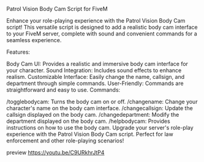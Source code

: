 Patrol Vision Body Cam Script for FiveM

Enhance your role-playing experience with the Patrol Vision Body Cam script! This versatile script is designed to add a realistic body cam interface to your FiveM server, complete with sound and convenient commands for a seamless experience.

Features:

Body Cam UI: Provides a realistic and immersive body cam interface for your character.
Sound Integration: Includes sound effects to enhance realism.
Customizable Interface: Easily change the name, callsign, and department through simple commands.
User-Friendly: Commands are straightforward and easy to use.
Commands:

/togglebodycam: Turns the body cam on or off.
/changename: Change your character's name on the body cam interface.
/changecallsign: Update the callsign displayed on the body cam.
/changedepartment: Modify the department displayed on the body cam.
/helpbodycam: Provides instructions on how to use the body cam.
Upgrade your server's role-play experience with the Patrol Vision Body Cam script. Perfect for law enforcement and other role-playing scenarios!



preview  https://youtu.be/C9URkhrJtP4
